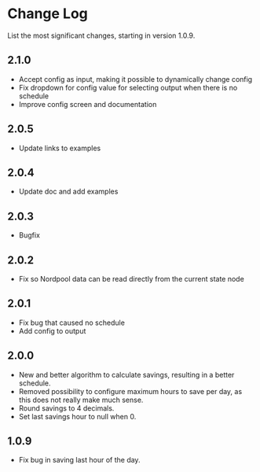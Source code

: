 # Change Log

List the most significant changes, starting in version 1.0.9.

## 2.1.0

* Accept config as input, making it possible to dynamically change config
* Fix dropdown for config value for selecting output when there is no schedule
* Improve config screen and documentation

## 2.0.5

* Update links to examples

## 2.0.4

* Update doc and add examples

## 2.0.3

* Bugfix

## 2.0.2

* Fix so Nordpool data can be read directly from the current state node

## 2.0.1

* Fix bug that caused no schedule
* Add config to output

## 2.0.0

* New and better algorithm to calculate savings, resulting in a better schedule.
* Removed possibility to configure maximum hours to save per day, as this does not really make much sense.
* Round savings to 4 decimals.
* Set last savings hour to null when 0.

## 1.0.9

* Fix bug in saving last hour of the day.


